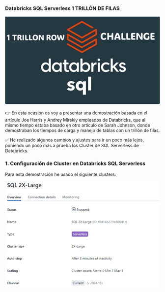 # <h3 align="left">Databricks SQL Serverless 1 TRILLÓN DE FILAS</h3>



![Databricks](./images/databricks1trillon.png)


👉 En esta ocasión os voy a presentar una demostración basada en el artículo Joe Harris y Andrey Mirskiy empleados de Databricks, que al mismo tiempo estaba basado en otro artículo de Sarah Johnson, donde demostraban los tiempos de carga y manejo de tablas con un trillón de filas. 

✅ He realizado algunos cambios y ajustes para ir un poco más lejos, poniendo un poco más a prueba los Cluster de SQL Serverless de Databricks.

<h3 align="left">1. Configuración de Cluster en Databricks SQL Serverless</h3>

Para esta demostración he usado el siguiente clusters:

![Databricks](./images/large2.png)
